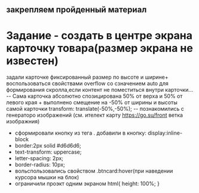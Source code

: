 ## закрепляем пройденный материал
# Задание - создать в центре экрана карточку товара(размер экрана не известен)
задали карточке фиксированный размер по высоте и ширине+ воспользоваться свойствами overflow со сзначением auto для формирования скролла,если контент не поместиться внутри карточки...
-- Сама карточка абсолютно спозицирована 50% от верха и 50% от левого края + выполнено смещение на -50% от ширины и высоты самой карточки transform:
translate(-50%,-50%);
-- познакомились с генераторо изображений (см. ителект карту
https://go.su/front ветка изображния)
- сформировали кнопку из тега <a>. добавили в кнопку:
display:inline-block
- border:2px solid #d6d6d6;
- text-transform: uppercase;
- letter-spacing: 2px;
- border-radius: 10px;
- вольспользовались свойством  .btncard:hover(при наведении курсора мышки на блок)
-  ограничили проэкт одним экраном html{
    height: 100%;
}
